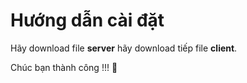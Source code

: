 # Hướng dẫn cài đặt

Hãy download file **server** hãy download tiếp file **client**.

Chúc bạn thành công !!! 🚀
